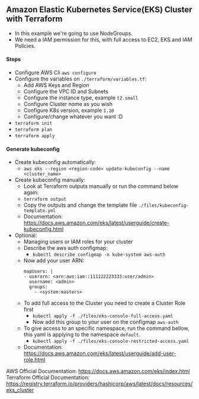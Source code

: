 ## Amazon Elastic Kubernetes Service(EKS) Cluster with Terraform 

- In this example we're going to use NodeGroups.
- We need a IAM permission for this, with full access to EC2, EKS and IAM Policies.

#### Steps

- Configure AWS Cli `aws configure`
- Configure the variables on `./terraform/variables.tf`:
  - Add AWS Keys and Region
  - Configure the VPC ID and Subnets
  - Configure the instance type, example `t2.small`
  - Configure Cluster nome as you wish
  - Configure K8s version, example `1.20`
  - Configure/change whatever you want :D
- `terraform init`
- `terraform plan`
- `terraform apply`

#### Generate kubeconfig

- Create kubeconfig automatically:
  - `aws eks --region <region-code> update-kubeconfig --name <cluster_name>`
- Create kubeconfig manually:
  - Look at Terraform outputs manually or run the command below again:
  - `terraform output`
  - Copy the outputs and change the template file `./files/kubeconfig-template.yml`
  - Documentation: <https://docs.aws.amazon.com/eks/latest/userguide/create-kubeconfig.html>
- Optional:
  - Managing users or IAM roles for your cluster
  - Describe the aws auth configmap:
    - `kubectl describe configmap -n kube-system aws-auth`
  - Now add your user ARN:
    ```
    mapUsers: |
    - userarn: <arn:aws:iam::111122223333:user/admin>
      username: <admin>
      groups:
        - <system:masters>
    ```
  - To add full access to the Cluster you need to create a Cluster Role first
    - `kubectl apply -f ./files/eks-console-full-access.yaml`
    - Now add this group to your user on the configmap `aws-auth`
  - To give access to an specific namespace, run the command bellow, this yaml is applying to the namespace `default`.
    - `kubectl apply -f ./files/eks-console-restricted-access.yaml` 
  - Documentation: <https://docs.aws.amazon.com/eks/latest/userguide/add-user-role.html>


AWS Official Documentation: <https://docs.aws.amazon.com/eks/index.html>
Terraform Official Documentation: <https://registry.terraform.io/providers/hashicorp/aws/latest/docs/resources/eks_cluster>